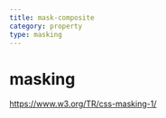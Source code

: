 ```yaml
---
title: mask-composite
category: property
type: masking
---
```


# masking

<https://www.w3.org/TR/css-masking-1/>
